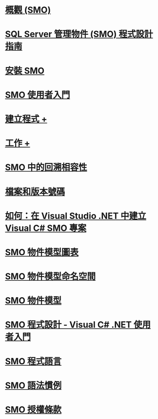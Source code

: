 # [概觀 (SMO)](overview-smo.md)
# [SQL Server 管理物件 (SMO) 程式設計指南](sql-server-management-objects-smo-programming-guide.md)
# [安裝 SMO](installing-smo.md)
# [SMO 使用者入門](getting-started-in-smo.md)
# [建立程式 +](../../relational-databases/server-management-objects-smo/create-program/calling-methods.md)
# [工作 +](../../relational-databases/server-management-objects-smo/tasks/backing-up-and-restoring-databases-and-transaction-logs.md)
# [SMO 中的回溯相容性](backward-compatibility-in-smo.md)
# [檔案和版本號碼](files-and-version-numbers.md)
# [如何：在 Visual Studio .NET 中建立 Visual C# SMO 專案](how-to-create-a-visual-csharp-smo-project-in-visual-studio-net.md)
# [SMO 物件模型圖表](smo-object-model-diagram.md)
# [SMO 物件模型命名空間](smo-object-model-namespaces.md)
# [SMO 物件模型](smo-object-model.md)
# [SMO 程式設計 - Visual C# .NET 使用者入門](smo-programming-getting-started-in-visual-csharp-net.md)
# [SMO 程式語言](smo-programming-languages.md)
# [SMO 語法慣例](smo-syntax-conventions.md)
# [SMO 授權條款](smo-license-terms.md)
